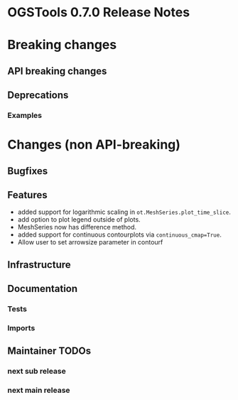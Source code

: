 # OGSTools 0.7.0 Release Notes

# Breaking changes

## API breaking changes

## Deprecations

### Examples

# Changes (non API-breaking)

## Bugfixes

## Features

- added support for logarithmic scaling in `ot.MeshSeries.plot_time_slice`.
- add option to plot legend outside of plots.
- MeshSeries now has difference method.
- added support for continuous contourplots via `continuous_cmap=True`.
- Allow user to set arrowsize parameter in contourf

## Infrastructure

## Documentation

### Tests

### Imports

## Maintainer TODOs

### next sub release

### next main release
